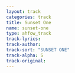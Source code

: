 ```yaml
---
layout: track
categories: track
title: Sunset One
name: sunset-one
type: ahfow_track
track-lyrics: 
track-author: 
track-sort: "SUNSET ONE"
track-alpha: S
track-original: 
---
```

